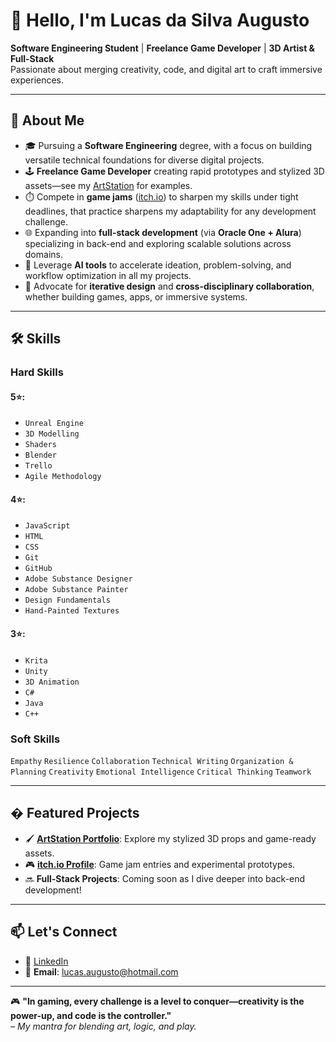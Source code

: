 # 👋 Hello, I'm Lucas da Silva Augusto

**Software Engineering Student** | **Freelance Game Developer** | **3D Artist & Full-Stack**  
Passionate about merging creativity, code, and digital art to craft immersive experiences.

---

## 🚀 About Me

- 🎓 Pursuing a **Software Engineering** degree, with a focus on building versatile technical foundations for diverse digital projects.  
- 🕹️ **Freelance Game Developer** creating rapid prototypes and stylized 3D assets—see my [ArtStation](https://www.artstation.com/lucasaugust) for examples.  
- ⏱️ Compete in **game jams** ([itch.io](https://nibirutta.itch.io/)) to sharpen my skills under tight deadlines, that practice sharpens my adaptability for any development challenge.  
- 🌐 Expanding into **full-stack development** (via **Oracle One + Alura**) specializing in back-end and exploring scalable solutions across domains.  
- 🤖 Leverage **AI tools** to accelerate ideation, problem-solving, and workflow optimization in all my projects.  
- 🔄 Advocate for **iterative design** and **cross-disciplinary collaboration**, whether building games, apps, or immersive systems.  

---

## 🛠️ Skills  

### **Hard Skills**  
#### 5⭐:  
- `Unreal Engine` 
- `3D Modelling`
- `Shaders`
- `Blender`
- `Trello`
- `Agile Methodology`  
#### 4⭐:
- `JavaScript`
- `HTML`
- `CSS`  
- `Git`
- `GitHub`
- `Adobe Substance Designer`
- `Adobe Substance Painter`
- `Design Fundamentals`
- `Hand-Painted Textures`  
#### 3⭐:  
- `Krita`
- `Unity`
- `3D Animation`
- `C#`
- `Java`
- `C++`

### **Soft Skills**  
`Empathy` `Resilience` `Collaboration` `Technical Writing` `Organization & Planning` `Creativity` `Emotional Intelligence` `Critical Thinking` `Teamwork`  

---

## � Featured Projects

- 🖌️ **[ArtStation Portfolio](https://www.artstation.com/lucasaugust)**: Explore my stylized 3D props and game-ready assets.
- 🎮 **[itch.io Profile](https://nibirutta.itch.io/)**: Game jam entries and experimental prototypes.
- 🔜 **Full-Stack Projects**: Coming soon as I dive deeper into back-end development!

---

## 📫 Let's Connect

- 💼 [LinkedIn](https://linkedin.com/in/yourprofile)
- 📧 **Email**: lucas.augusto@hotmail.com

---

🎮 **"In gaming, every challenge is a level to conquer—creativity is the power-up, and code is the controller."**  
*– My mantra for blending art, logic, and play.*